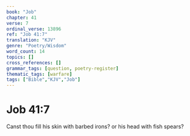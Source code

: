```yaml
---
book: "Job"
chapter: 41
verse: 7
ordinal_verse: 13896
ref: "Job 41:7"
translation: "KJV"
genre: "Poetry/Wisdom"
word_count: 14
topics: []
cross_references: []
grammar_tags: [question, poetry-register]
thematic_tags: [warfare]
tags: ["Bible","KJV","Job"]
---
```


# Job 41:7

Canst thou fill his skin with barbed irons? or his head with fish spears?
